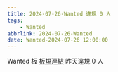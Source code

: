 ```yaml
---
title: 2024-07-26-Wanted 違規 0 人
tags:
    - Wanted
abbrlink: 2024-07-26-Wanted
date: Wanted-2024-07-26 12:00:00
---
```

Wanted 板 [板規連結](https://www.ptt.cc/bbs/Wanted/M.1608829773.A.D3B.html)
昨天違規 0 人
